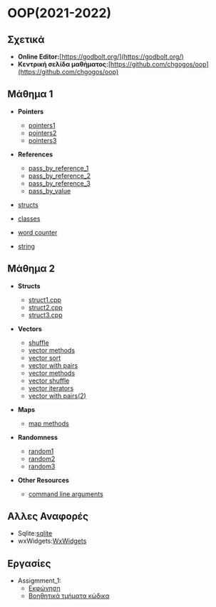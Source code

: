 # OOP(2021-2022)

## Σχετικά

* **Online Editor:**[https://godbolt.org/](https://godbolt.org/)
* **Κεντρική σελίδα μαθήματος:**[https://github.com/chgogos/oop](https://github.com/chgogos/oop)

## Μάθημα 1

* **Pointers**
  * [pointers1](Lesson_1/Pointers/pointers1.cpp)
  * [pointers2](Lesson_1/Pointers/pointers2.cpp)
  * [pointers3](Lesson_1/Pointers/pointers3.cpp)
  
* **References**
  * [pass_by_reference_1](Lesson_1/References/pass_by_reference1.cpp)
  * [pass_by_reference_2](Lesson_1/References/pass_by_reference2.cpp)
  * [pass_by_reference_3](Lesson_1/References/pass_by_reference3.cpp)
  * [pass_by_value](Lesson_1/References/pass_by_value1.cpp)
   
* [structs](Lesson_1/Structs) 
* [classes](Lesson_1/Classes)
* [word counter](Lesson_1/Word_Counter/word_counter.cpp)
* [string](Lesson_1/string.cpp)

## Μάθημα 2

* **Structs**
    * [struct1.cpp](Lesson_2/Structs/struct1.cpp)
    * [struct2.cpp](Lesson_2/Structs/struct2.cpp)
    * [struct3.cpp](Lesson_2/Structs/struct3.cpp)

* **Vectors**
  * [shuffle](Lesson_2/Vectors/vector1.cpp)
  * [vector methods](Lesson_2/Vectors/vector2.cpp)
  * [vector sort](Lesson_2/Vectors/vector3.cpp)
  * [vector with pairs](Lesson_2/Vectors/vector4.cpp)
  * [vector methods](Lesson_2/Vectors/vector5.cpp)
  * [vector shuffle](Lesson_2/Vectors/vector6.cpp)
  * [vector iterators](Lesson_2/Vectors/vector7.cpp)
  * [vector with pairs(2)](Lesson_2/Vectors/vector8.cpp)
  
* **Maps**
  * [map methods](Lesson_2/map1.cpp)
  
* **Randomness**
  * [random1](Lesson_2/Random/random1.cpp)
  * [random2](Lesson_2/Random/random2.cpp)
  * [random3](Lesson_2/Random/random3.cpp)
  
* **Other Resources**
  * [command line arguments](Lesson_2/command_line_arguments.cpp)

## Αλλες Αναφορές

* Sqlite:[sqlite](https://github.com/vasnastos/OOP/tree/main/Sqlite)
* wxWidgets:[WxWidgets](WxWidgets/) 

## Εργασίες
  * Assigmment_1:
    * [Εκφώνηση](https://github.com/chgogos/oop/blob/master/2021f_project1/2021f_oop_prj1.pdf)
    * [Βοηθητικά τμήματα κώδικα](Assignment_1)
